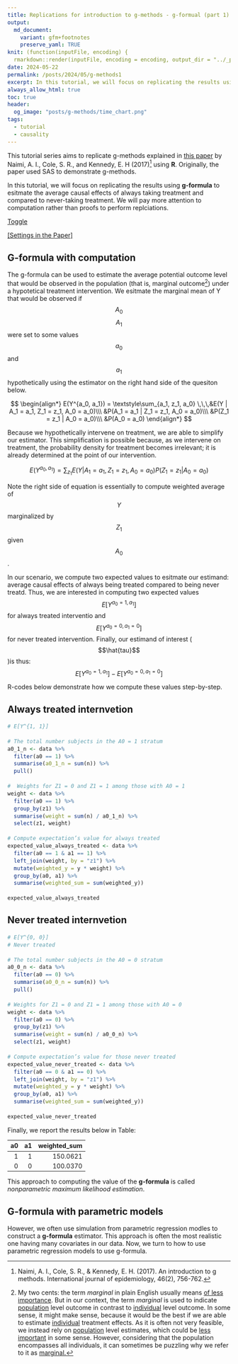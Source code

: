 ```yaml
---
title: Replications for introduction to g-methods - g-formual (part 1)
output:
  md_document:
    variant: gfm+footnotes
    preserve_yaml: TRUE
knit: (function(inputFile, encoding) {
  rmarkdown::render(inputFile, encoding = encoding, output_dir = "../_posts") })
date: 2024-05-22
permalink: /posts/2024/05/g-methods1
excerpt: In this tutorial, we will focus on replicating the results using **g-formula** to estimate the average causal effects of always taking treatment and compared to never-taking treatment. 
always_allow_html: true
toc: true
header:
  og_image: "posts/g-methods/time_chart.png"
tags:
  - tutorial
  - causality
---
```

This tutorial series aims to replicate g-methods explained in [this paper](https://www.ncbi.nlm.nih.gov/pmc/articles/PMC6074945/) by Naimi, A. I., Cole, S. R., and Kennedy, E. H (2017)[^1] using **R**. Originally, the paper used SAS to demonstrate g-methods. 

In this tutorial, we will focus on replicating the results using **g-formula** to esitmate the average causal effects of always taking treatment and compared to never-taking treatment. We will pay more attention to computation rather than proofs to perform replciations.  

<style>
  .toggle-content {
    display: none; /* Hides the content by default */
    padding-top: 20px; /* Top padding when content is shown */
  }
</style>

<script id="MathJax-script" async src="https://cdn.jsdelivr.net/npm/mathjax@3/es5/tex-mml-chtml.js"></script>
<script type="text/javascript">
  function toggle_visibility(event, id) {
    event.preventDefault();
    var element = document.getElementById(id);
    if (element.style.display === 'none' || element.style.display === '') {
      element.style.display = 'block'; 
      if (MathJax) {
        MathJax.typesetPromise([element]).catch(function (error) {
          console.error('Error typesetting MathJax', error);
        });
      }
    } else {
      element.style.display = 'none'; 
    }
  }
</script>

<a href="#" onclick="toggle_visibility(event, 'myElement')">Toggle</a>
<div id="myElement" style="display:none;">
    <p>$$e^{i\pi} + 1 = 0$$</p>
</div>

<a href="#" onclick="toggle_visibility(event, 'setting');">[Settings in the Paper]</a>
<div id = "setting" class="toggle-content"> 
  
<p>The empirical setting is to treat HIV with a therapy regimen ($$A$$) in two time periods ($$t = 0, t = 1$$). Additionally, we measure the time-varying confounder, HIV viral load ($$Z$$) at times $$t = 0$$ and $$t = 1$$. Note that this time-varying confounder is measured prior to the treatment administered at each time period. Also, we assume $$Z$$ at time 0 is 1 (high, bad health condition) for all subjects. Our outcome is the CD4 count (cells/mm$$^3$$) observed at $$t = 2$$.</p>

<p>Thus, we have:</p>

<img src="/images/posts/g-methods/time_chart.png" style="display: block; margin: auto; width: 80%;">

<p>Under the identifying assumptions described in <a href="https://www.ncbi.nlm.nih.gov/pmc/articles/PMC6074945/">the paper</a>, we will estimate the average causal effect of always taking treatment ($$a_0 = 1, a_1 = 1$$), compared to never taking treatment ($$a_0 = 0, a_1 = 0$$) in both time periods. For notation, we are using subscripts to indicate time periods.</p>

</div>

  
## G-formula with computation 

The g-formula can be used to estimate the average potential outcome level that would be observed in the population (that is, marginal outcome[^2]) under a hypotetical treatment intervention. We esitmate the marginal mean of Y that would be observed if $$A_0$$ $$A_1$$ were set to some values $$a_0$$ and $$a_1$$ hypothetically using the estimator on the right hand side of the quesiton below.  

$$ \begin{align*} 
E(Y^{a_0, a_1}) =  \textstyle\sum_{a_1, z_1, a_0} \,\,\,&E(Y | A_1 = a_1, Z_1 = z_1, A_0 = a_0)\\\
&P(A_1 = a_1 | Z_1 = z_1, A_0 = a_0)\\\
&P(Z_1 = z_1 | A_0 = a_0)\\\
&P(A_0 = a_0)
\end{align*} 
$$ 

Because we hypothetically intervene on treatment, we are able to simplify our estimator. This simplification is possible because, as we intervene on treatment, the probability density for treatment becomes irrelevant; it is already determined at the point of our intervention.

$$E(Y^{a_0, a_1}) =  \textstyle\sum_{z_1} E(Y | A_1 = a_1, Z_1 = z_1, A_0 = a_0) P(Z_1 = z_1 | A_0 = a_0)$$

Note the right side of equation is essentially to compute weighted average of $$Y$$ marginalized by $$Z_1$$ given $$A_0$$.  

In our scenario, we compute two expected values to esitmate our estimand: average causal effects of always being treated compared to being never treatd. Thus, we are interested in computing two expected values $$E[Y^{a_0 = 1, a_1}]$$ for always treated interventio and $$E[Y^{a_0 = 0, a_1 = 0}]$$ for never treated intervention. Finally, our estimand of interest ($$\hat{tau}$$)is thus: $$ E[Y^{a_0 = 1, a_1}] - E[Y^{a_0 = 0, a_1 = 0}]$$

R-codes below demonstrate how we compute these values step-by-step. 

## Always treated internvetion 

```r
# E[Y^{1, 1}]

# The total number subjects in the A0 = 1 stratum 
a0_1_n <- data %>% 
  filter(a0 == 1) %>% 
  summarise(a0_1_n = sum(n)) %>% 
  pull()

#  Weights for Z1 = 0 and Z1 = 1 among those with A0 = 1 
weight <- data %>% 
  filter(a0 == 1) %>% 
  group_by(z1) %>% 
  summarise(weight = sum(n) / a0_1_n) %>% 
  select(z1, weight)

# Compute expectation’s value for always treated
expected_value_always_treated <- data %>% 
  filter(a0 == 1 & a1 == 1) %>% 
  left_join(weight, by = "z1") %>% 
  mutate(weighted_y = y * weight) %>% 
  group_by(a0, a1) %>% 
  summarise(weighted_sum = sum(weighted_y)) 

expected_value_always_treated
```

## Never treated internvetion 
```r
# E[Y^{0, 0}]
# Never treated 

# The total number subjects in the A0 = 0 stratum 
a0_0_n <- data %>% 
  filter(a0 == 0) %>% 
  summarise(a0_0_n = sum(n)) %>% 
  pull()

# Weights for Z1 = 0 and Z1 = 1 among those with A0 = 0 
weight <- data %>% 
  filter(a0 == 0) %>% 
  group_by(z1) %>% 
  summarise(weight = sum(n) / a0_0_n) %>% 
  select(z1, weight)

# Compute expectation’s value for those never treated 
expected_value_never_treated <- data %>% 
  filter(a0 == 0 & a1 == 0) %>% 
  left_join(weight, by = "z1") %>% 
  mutate(weighted_y = y * weight) %>% 
  group_by(a0, a1) %>% 
  summarise(weighted_sum = sum(weighted_y)) 

expected_value_never_treated
```

Finally, we report the results below in Table:

| a0| a1| weighted_sum|
|--:|--:|------------:|
|  1|  1|     150.0621|
|  0|  0|     100.0370|


This approach to computing the value of the **g-formula** is called *nonparametric maximum likelihood estimation*. 

  
## G-formula with parametric models  

However, we often use simulation from parametric regression modles to construct a **g-formula** estimator. This approach is often the most realistic one having many covariates in our data. Now, we turn to how to use parametric regression models to use g-formula. 


[^1]: Naimi, A. I., Cole, S. R., & Kennedy, E. H. (2017). An introduction to g methods. International journal of epidemiology, 46(2), 756-762.
[^2]: My two cents: the term <em>marginal</em> in plain English usually means <ins>of less importance</ins>. But in our context, the term <em>marginal</em> is used to indicate <ins>population</ins> level outcome in contrast to <ins>individual</ins> level outcome. In some sense, it might make sense, because it would be the best if we are able to estimate <ins>individual</ins> treatment effects. As it is often not very feasible, we instead rely on <ins>population</ins> level estimates, which could be <ins>less important</ins> in some sense. However, considering that the population encompasses all individuals, it can sometimes be puzzling why we refer to it as <ins>marginal.<ins>


